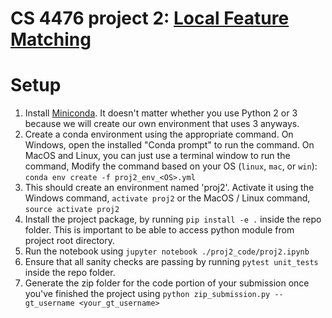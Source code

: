 # CS 4476 project 2: [Local Feature Matching](https://dellaert.github.io/19F-4476/proj2.html)

# Setup
1. Install [Miniconda](https://conda.io/miniconda.html). It doesn't matter whether you use Python 2 or 3 because we will create our own environment that uses 3 anyways.
2. Create a conda environment using the appropriate command. On Windows, open the installed "Conda prompt" to run the command. On MacOS and Linux, you can just use a terminal window to run the command, Modify the command based on your OS (`linux`, `mac`, or `win`): `conda env create -f proj2_env_<OS>.yml`
3. This should create an environment named 'proj2'. Activate it using the Windows command, `activate proj2` or the MacOS / Linux command, `source activate proj2`
4. Install the project package, by running `pip install -e .` inside the repo folder. This is important to be able to access python module from project root directory.
5. Run the notebook using `jupyter notebook ./proj2_code/proj2.ipynb`
6. Ensure that all sanity checks are passing by running `pytest unit_tests` inside the repo folder.
7. Generate the zip folder for the code portion of your submission once you've finished the project using `python zip_submission.py --gt_username <your_gt_username>`
